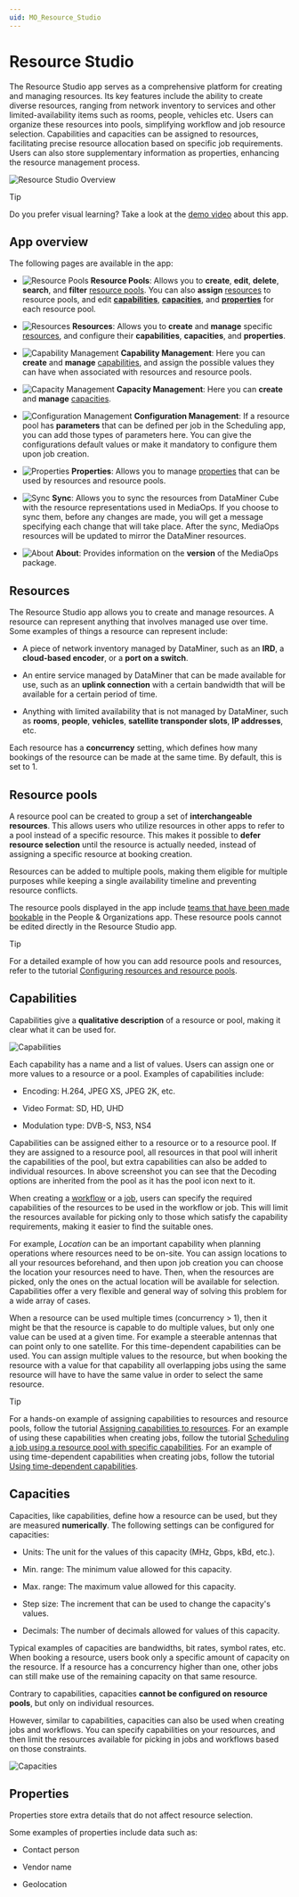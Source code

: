 ```yaml
---
uid: MO_Resource_Studio
---
```


# Resource Studio

The Resource Studio app serves as a comprehensive platform for creating and managing resources. Its key features include the ability to create diverse resources, ranging from network inventory to services and other limited-availability items such as rooms, people, vehicles etc. Users can organize these resources into pools, simplifying workflow and job resource selection. Capabilities and capacities can be assigned to resources, facilitating precise resource allocation based on specific job requirements. Users can also store supplementary information as properties, enhancing the resource management process.

![Resource Studio Overview](~/solutions/images/Resource_Studio_Overview.png)

> [!TIP]
> Do you prefer visual learning? Take a look at the [demo video](https://www.youtube.com/watch?v=NM4NFFCM7k8) about this app.

## App overview

The following pages are available in the app:

- ![Resource Pools](~/solutions/images/Resource_Studio_Resource_Pools.png) **Resource Pools**: Allows you to **create**, **edit**, **delete**, **search**, and **filter** [resource pools](#resource-pools). You can also **assign** [resources](#resources) to resource pools, and edit [**capabilities**](#capabilities), [**capacities**](#capacities), and [**properties**](#properties) for each resource pool.

- ![Resources](~/solutions/images/Resource_Studio_Resources.png) **Resources**: Allows you to **create** and **manage** specific [resources](#resources), and configure their **capabilities**, **capacities**, and **properties**.

- ![Capability Management](~/solutions/images/Resource_Studio_Capability_Management_icon.png) **Capability Management**: Here you can **create** and **manage** [capabilities](#capabilities), and assign the possible values they can have when associated with resources and resource pools.

- ![Capacity Management](~/solutions/images/Resource_Studio_Capacity_Management.png) **Capacity Management**: Here you can **create** and **manage** [capacities](#capacities).

- ![Configuration Management](~/solutions/images/Resource_Studio_Configuration_Management.png) **Configuration Management**: If a resource pool has **parameters** that can be defined per job in the Scheduling app, you can add those types of parameters here. You can give the configurations default values or make it mandatory to configure them upon job creation.

- ![Properties](~/solutions/images/Resource_Studio_Properties.png) **Properties**: Allows you to manage [properties](#properties) that can be used by resources and resource pools.

- ![Sync](~/solutions/images/Resource_Studio_Sync.png) **Sync**: Allows you to sync the resources from DataMiner Cube with the resource representations used in MediaOps. If you choose to sync them, before any changes are made, you will get a message specifying each change that will take place. After the sync, MediaOps resources will be updated to mirror the DataMiner resources.

- ![About](~/solutions/images/Resource_Studio_About.png) **About**: Provides information on the **version** of the MediaOps package.

<!-- TODO: Add more subpages below this page explaining how to use the different features of this app. Links to those pages with more extensive info should then be added here. At present, the info for this app is too high-level, and a lot is missing, e.g. how to import resource pools, how to configure concurrency, how to manage capabilities & capacities, what is configuration management all about and how does it work, etc. -->

## Resources

The Resource Studio app allows you to create and manage resources. A resource can represent anything that involves managed use over time. Some examples of things a resource can represent include:

- A piece of network inventory managed by DataMiner, such as an **IRD**, a **cloud-based encoder**, or a **port on a switch**.

- An entire service managed by DataMiner that can be made available for use, such as an **uplink connection** with a certain bandwidth that will be available for a certain period of time.

- Anything with limited availability that is not managed by DataMiner, such as **rooms**, **people**, **vehicles**, **satellite transponder slots**, **IP addresses**, etc.

Each resource has a **concurrency** setting, which defines how many bookings of the resource can be made at the same time. By default, this is set to 1.

## Resource pools

A resource pool can be created to group a set of **interchangeable resources**. This allows users who utilize resources in other apps to refer to a pool instead of a specific resource. This makes it possible to **defer resource selection** until the resource is actually needed, instead of assigning a specific resource at booking creation.

Resources can be added to multiple pools, making them eligible for multiple purposes while keeping a single availability timeline and preventing resource conflicts.

The resource pools displayed in the app include [teams that have been made bookable](xref:PO_Managing_Teams#making-a-team-bookable) in the People & Organizations app. These resource pools cannot be edited directly in the Resource Studio app.

> [!TIP]
> For a detailed example of how you can add resource pools and resources, refer to the tutorial [Configuring resources and resource pools](xref:Tutorial_MediaOps_Resource_Studio_Intro).

## Capabilities

Capabilities give a **qualitative description** of a resource or pool, making it clear what it can be used for.

![Capabilities](~/solutions/images/Resource_Studio_Capabilities.png)

Each capability has a name and a list of values. Users can assign one or more values to a resource or a pool. Examples of capabilities include:

- Encoding: H.264, JPEG XS, JPEG 2K, etc.

- Video Format: SD, HD, UHD

- Modulation type: DVB-S, NS3, NS4

Capabilities can be assigned either to a resource or to a resource pool. If they are assigned to a resource pool, all resources in that pool will inherit the capabilities of the pool, but extra capabilities can also be added to individual resources. In above screenshot you can see that the Decoding options are inherited from the pool as it has the pool icon next to it.

When creating a [workflow](xref:MO_Workflow_Designer#workflows) or a [job](xref:MO_Scheduling#jobs), users can specify the required capabilities of the resources to be used in the workflow or job. This will limit the resources available for picking only to those which satisfy the capability requirements, making it easier to find the suitable ones.

For example, *Location* can be an important capability when planning operations where resources need to be on-site. You can assign locations to all your resources beforehand, and then upon job creation you can choose the location your resources need to have. Then, when the resources are picked, only the ones on the actual location will be available for selection. Capabilities offer a very flexible and general way of solving this problem for a wide array of cases.

When a resource can be used multiple times (concurrency > 1), then it might be that the resource is capable to do multiple values, but only one value can be used at a given time. For example a steerable antennas that can point only to one satellite. For this time-dependent capabilities can be used. You can assign multiple values to the resource, but when booking the resource with a value for that capability all overlapping jobs using the same resource will have to have the same value in order to select the same resource.

> [!TIP]
> For a hands-on example of assigning capabilities to resources and resource pools, follow the tutorial [Assigning capabilities to resources](xref:Tutorial_MediaOps_Resource_Studio_Capabilities_and_Capacities). For an example of using these capabilities when creating jobs, follow the tutorial [Scheduling a job using a resource pool with specific capabilities](xref:Tutorial_MediaOps_Scheduling_Configurations). For an example of using time-dependent capabilities when creating jobs, follow the tutorial [Using time-dependent capabilities](xref:Tutorial_MediaOps_Scheduling_Time_Dependent_Capabilities).

## Capacities

Capacities, like capabilities, define how a resource can be used, but they are measured **numerically**. The following settings can be configured for capacities:

- Units: The unit for the values of this capacity (MHz, Gbps, kBd, etc.).

- Min. range: The minimum value allowed for this capacity.

- Max. range: The maximum value allowed for this capacity.

- Step size: The increment that can be used to change the capacity's values.

- Decimals: The number of decimals allowed for values of this capacity.

Typical examples of capacities are bandwidths, bit rates, symbol rates, etc. When booking a resource, users book only a specific amount of capacity on the resource. If a resource has a concurrency higher than one, other jobs can still make use of the remaining capacity on that same resource.

Contrary to capabilities, capacities **cannot be configured on resource pools**, but only on individual resources.

However, similar to capabilities, capacities can also be used when creating jobs and workflows. You can specify capabilities on your resources, and then limit the resources available for picking in jobs and workflows based on those constraints.

![Capacities](~/solutions/images/Resource_Studio_Capacities.png)

## Properties

Properties store extra details that do not affect resource selection.

Some examples of properties include data such as:

- Contact person

- Vendor name

- Geolocation
